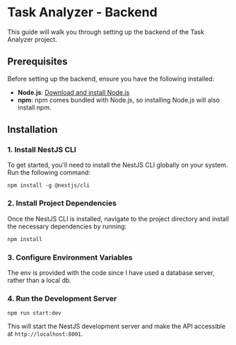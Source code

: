 # Task Analyzer - Backend

This guide will walk you through setting up the backend of the Task Analyzer project.

## Prerequisites

Before setting up the backend, ensure you have the following installed:

- **Node.js**: [Download and install Node.js](https://nodejs.org/)
- **npm**: npm comes bundled with Node.js, so installing Node.js will also install npm.

## Installation

### 1. Install NestJS CLI

To get started, you'll need to install the NestJS CLI globally on your system. Run the following command:

```
npm install -g @nestjs/cli
```
### 2. Install Project Dependencies
Once the NestJS CLI is installed, navigate to the project directory and install the necessary dependencies by running:

```bash
npm install
```
### 3. Configure Environment Variables
The env is provided with the code since I have used a database server, rather than a local db.

### 4. Run the Development Server
```
npm run start:dev
```

This will start the NestJS development server and make the API accessible at ```http://localhost:8001```.





